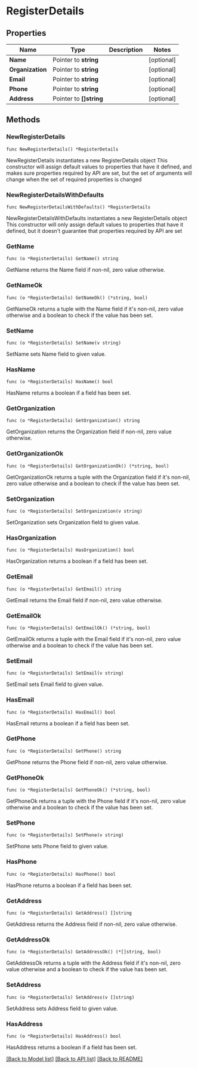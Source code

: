 # RegisterDetails

## Properties

Name | Type | Description | Notes
------------ | ------------- | ------------- | -------------
**Name** | Pointer to **string** |  | [optional] 
**Organization** | Pointer to **string** |  | [optional] 
**Email** | Pointer to **string** |  | [optional] 
**Phone** | Pointer to **string** |  | [optional] 
**Address** | Pointer to **[]string** |  | [optional] 

## Methods

### NewRegisterDetails

`func NewRegisterDetails() *RegisterDetails`

NewRegisterDetails instantiates a new RegisterDetails object
This constructor will assign default values to properties that have it defined,
and makes sure properties required by API are set, but the set of arguments
will change when the set of required properties is changed

### NewRegisterDetailsWithDefaults

`func NewRegisterDetailsWithDefaults() *RegisterDetails`

NewRegisterDetailsWithDefaults instantiates a new RegisterDetails object
This constructor will only assign default values to properties that have it defined,
but it doesn't guarantee that properties required by API are set

### GetName

`func (o *RegisterDetails) GetName() string`

GetName returns the Name field if non-nil, zero value otherwise.

### GetNameOk

`func (o *RegisterDetails) GetNameOk() (*string, bool)`

GetNameOk returns a tuple with the Name field if it's non-nil, zero value otherwise
and a boolean to check if the value has been set.

### SetName

`func (o *RegisterDetails) SetName(v string)`

SetName sets Name field to given value.

### HasName

`func (o *RegisterDetails) HasName() bool`

HasName returns a boolean if a field has been set.

### GetOrganization

`func (o *RegisterDetails) GetOrganization() string`

GetOrganization returns the Organization field if non-nil, zero value otherwise.

### GetOrganizationOk

`func (o *RegisterDetails) GetOrganizationOk() (*string, bool)`

GetOrganizationOk returns a tuple with the Organization field if it's non-nil, zero value otherwise
and a boolean to check if the value has been set.

### SetOrganization

`func (o *RegisterDetails) SetOrganization(v string)`

SetOrganization sets Organization field to given value.

### HasOrganization

`func (o *RegisterDetails) HasOrganization() bool`

HasOrganization returns a boolean if a field has been set.

### GetEmail

`func (o *RegisterDetails) GetEmail() string`

GetEmail returns the Email field if non-nil, zero value otherwise.

### GetEmailOk

`func (o *RegisterDetails) GetEmailOk() (*string, bool)`

GetEmailOk returns a tuple with the Email field if it's non-nil, zero value otherwise
and a boolean to check if the value has been set.

### SetEmail

`func (o *RegisterDetails) SetEmail(v string)`

SetEmail sets Email field to given value.

### HasEmail

`func (o *RegisterDetails) HasEmail() bool`

HasEmail returns a boolean if a field has been set.

### GetPhone

`func (o *RegisterDetails) GetPhone() string`

GetPhone returns the Phone field if non-nil, zero value otherwise.

### GetPhoneOk

`func (o *RegisterDetails) GetPhoneOk() (*string, bool)`

GetPhoneOk returns a tuple with the Phone field if it's non-nil, zero value otherwise
and a boolean to check if the value has been set.

### SetPhone

`func (o *RegisterDetails) SetPhone(v string)`

SetPhone sets Phone field to given value.

### HasPhone

`func (o *RegisterDetails) HasPhone() bool`

HasPhone returns a boolean if a field has been set.

### GetAddress

`func (o *RegisterDetails) GetAddress() []string`

GetAddress returns the Address field if non-nil, zero value otherwise.

### GetAddressOk

`func (o *RegisterDetails) GetAddressOk() (*[]string, bool)`

GetAddressOk returns a tuple with the Address field if it's non-nil, zero value otherwise
and a boolean to check if the value has been set.

### SetAddress

`func (o *RegisterDetails) SetAddress(v []string)`

SetAddress sets Address field to given value.

### HasAddress

`func (o *RegisterDetails) HasAddress() bool`

HasAddress returns a boolean if a field has been set.


[[Back to Model list]](../README.md#documentation-for-models) [[Back to API list]](../README.md#documentation-for-api-endpoints) [[Back to README]](../README.md)


